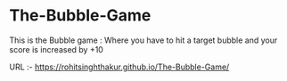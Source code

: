 # The-Bubble-Game
This is the Bubble game : Where you have to hit a target bubble and your score is increased by +10

URL :- https://rohitsinghthakur.github.io/The-Bubble-Game/ 

